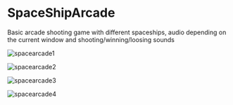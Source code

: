 # SpaceShipArcade

Basic arcade shooting game with different spaceships, audio depending on the current window and shooting/winning/loosing sounds

![spacearcade1](https://github.com/MichaelChios/SpaceShipArcade/assets/93000043/1182df05-cc50-4277-b73e-33a7249b3085)


![spacearcade2](https://github.com/MichaelChios/SpaceShipArcade/assets/93000043/35bbb7b3-bbe7-432e-a6d3-aad4425fb482)


![spacearcade3](https://github.com/MichaelChios/SpaceShipArcade/assets/93000043/4b9f6807-b418-49db-83b0-36cefac9615d)


![spacearcade4](https://github.com/MichaelChios/SpaceShipArcade/assets/93000043/1b9064d5-7e13-408d-99f0-0a8554ea3587)
